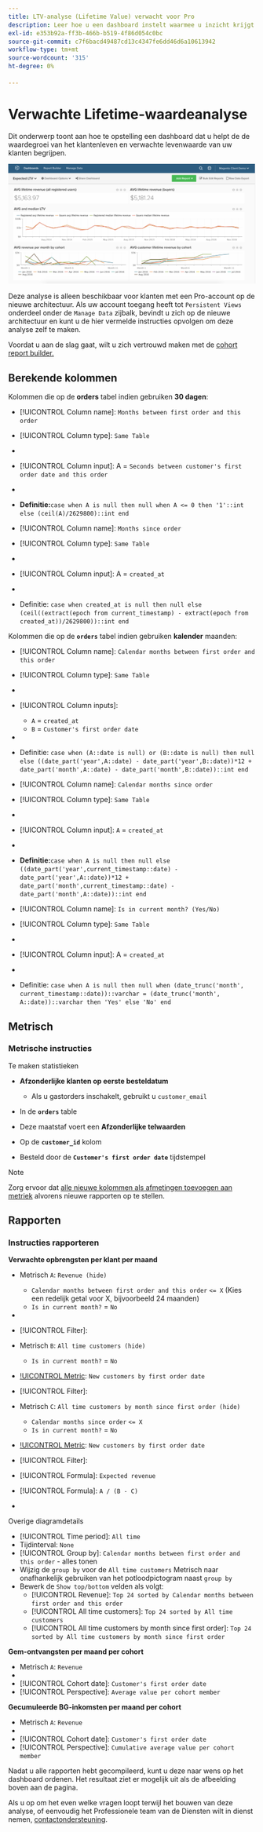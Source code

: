 ```yaml
---
title: LTV-analyse (Lifetime Value) verwacht voor Pro
description: Leer hoe u een dashboard instelt waarmee u inzicht krijgt in de groei van de levenswaarde van klanten en de verwachte levensduurwaarde van uw klanten.
exl-id: e353b92a-ff3b-466b-b519-4f86d054c0bc
source-git-commit: c7f6bacd49487cd13c4347fe6dd46d6a10613942
workflow-type: tm+mt
source-wordcount: '315'
ht-degree: 0%

---
```


# Verwachte Lifetime-waardeanalyse

Dit onderwerp toont aan hoe te opstelling een dashboard dat u helpt de de waardegroei van het klantenleven en verwachte levenwaarde van uw klanten begrijpen.

![](../../assets/exp-lifetim-value-anyalysis.png)

Deze analyse is alleen beschikbaar voor klanten met een Pro-account op de nieuwe architectuur. Als uw account toegang heeft tot `Persistent Views` onderdeel onder de `Manage Data` zijbalk, bevindt u zich op de nieuwe architectuur en kunt u de hier vermelde instructies opvolgen om deze analyse zelf te maken.

Voordat u aan de slag gaat, wilt u zich vertrouwd maken met de [cohort report builder.](../dev-reports/cohort-rpt-bldr.md)

## Berekende kolommen

Kolommen die op de **orders** tabel indien gebruiken **30 dagen**:

* [!UICONTROL Column name]: `Months between first order and this order`
* [!UICONTROL Column type]: `Same Table`
* 
   [!UICONTROL Column equation]: `CALCULATION`
* [!UICONTROL Column input]: A = `Seconds between customer's first order date and this order`
* 
   [!UICONTROL Datatype]: `Integer`
* **Definitie:**`case when A is null then null when A <= 0 then '1'::int else (ceil(A)/2629800)::int end`

* [!UICONTROL Column name]: `Months since order`
* [!UICONTROL Column type]: `Same Table`
* 
   [!UICONTROL Column equation]: `CALCULATION`
* [!UICONTROL Column input]: A = `created_at`
* 
   [!UICONTROL Datatype]: `Integer`
* Definitie: `case when created_at is null then null else (ceil((extract(epoch from current_timestamp) - extract(epoch from created_at))/2629800))::int end`

Kolommen die op de **`orders`** tabel indien gebruiken **kalender** maanden:

* [!UICONTROL Column name]: `Calendar months between first order and this order`
* [!UICONTROL Column type]: `Same Table`
* 
   [!UICONTROL Column equation]: `CALCULATION`
* [!UICONTROL Column inputs]:
   * `A` = `created_at`
   * `B` = `Customer's first order date`

* 
   [!UICONTROL Datatype]: `Integer`
* Definitie: `case when (A::date is null) or (B::date is null) then null else ((date_part('year',A::date) - date_part('year',B::date))*12 + date_part('month',A::date) - date_part('month',B::date))::int end`

* [!UICONTROL Column name]: `Calendar months since order`
* [!UICONTROL Column type]: `Same Table`
* 
   [!UICONTROL Column equation]: `CALCULATION`
* [!UICONTROL Column input]: `A` = `created_at`
* 
   [!UICONTROL Datatype]: `Integer`
* **Definitie:**`case when A is null then null else ((date_part('year',current_timestamp::date) - date_part('year',A::date))*12 + date_part('month',current_timestamp::date) - date_part('month',A::date))::int end`

* [!UICONTROL Column name]: `Is in current month? (Yes/No)`
* [!UICONTROL Column type]: `Same Table`
* 
   [!UICONTROL Column equation]: `CALCULATION`
* [!UICONTROL Column input]: A = `created_at`
* 
   [!UICONTROL Datatype]: `String`
* Definitie: `case when A is null then null when (date_trunc('month', current_timestamp::date))::varchar = (date_trunc('month', A::date))::varchar then 'Yes' else 'No' end`

## Metrisch

### Metrische instructies

Te maken statistieken

* **Afzonderlijke klanten op eerste besteldatum**
   * Als u gastorders inschakelt, gebruikt u `customer_email`

* In de **`orders`** table
* Deze maatstaf voert een **Afzonderlijke telwaarden**
* Op de **`customer_id`** kolom
* Besteld door de **`Customer's first order date`** tijdstempel

>[!NOTE]
>
>Zorg ervoor dat [alle nieuwe kolommen als afmetingen toevoegen aan metriek](../../data-analyst/data-warehouse-mgr/manage-data-dimensions-metrics.md) alvorens nieuwe rapporten op te stellen.

## Rapporten

### Instructies rapporteren

**Verwachte opbrengsten per klant per maand**

* Metrisch `A`: `Revenue (hide)`
   * `Calendar months between first order and this order` `<= X` (Kies een redelijk getal voor X, bijvoorbeeld 24 maanden)
   * `Is in current month?` = `No`

* 
   [!UICONTROL Metric]: `Revenue`
* [!UICONTROL Filter]:

* Metrisch `B`: `All time customers (hide)`
   * `Is in current month?` = `No`

* [!UICONTROL Metric]: `New customers by first order date`
* [!UICONTROL Filter]:

* Metrisch `C`: `All time customers by month since first order (hide)`
   * `Calendar months since order` `<= X`
   * `Is in current month?` = `No`

* [!UICONTROL Metric]: `New customers by first order date`
* [!UICONTROL Filter]:

* [!UICONTROL Formula]: `Expected revenue`
* [!UICONTROL Formula]: `A / (B - C)`
* 

   [!UICONTROL Format]: `Currency`

Overige diagramdetails

* [!UICONTROL Time period]: `All time`
* Tijdinterval: `None`
* [!UICONTROL Group by]: `Calendar months between first order and this order` - alles tonen
* Wijzig de `group by` voor de `All time customers` Metrisch naar onafhankelijk gebruiken van het potloodpictogram naast `group by`
* Bewerk de `Show top/bottom` velden als volgt:
   * [!UICONTROL Revenue]: `Top 24 sorted by Calendar months between first order and this order`
   * [!UICONTROL All time customers]: `Top 24 sorted by All time customers`
   * [!UICONTROL All time customers by month since first order]: `Top 24 sorted by All time customers by month since first order`

**Gem-ontvangsten per maand per cohort**

* Metrisch `A`: `Revenue`
* 
   [!UICONTROL Metric view]: `Cohort`
* [!UICONTROL Cohort date]: `Customer's first order date`
* [!UICONTROL Perspective]: `Average value per cohort member`

**Gecumuleerde BG-inkomsten per maand per cohort**

* Metrisch `A`: `Revenue`
* 
   [!UICONTROL Metric view]: `Cohort`
* [!UICONTROL Cohort date]: `Customer's first order date`
* [!UICONTROL Perspective]: `Cumulative average value per cohort member`

Nadat u alle rapporten hebt gecompileerd, kunt u deze naar wens op het dashboard ordenen. Het resultaat ziet er mogelijk uit als de afbeelding boven aan de pagina.

Als u op om het even welke vragen loopt terwijl het bouwen van deze analyse, of eenvoudig het Professionele team van de Diensten wilt in dienst nemen, [contactondersteuning](https://experienceleague.adobe.com/docs/commerce-knowledge-base/kb/troubleshooting/miscellaneous/mbi-service-policies.html).
